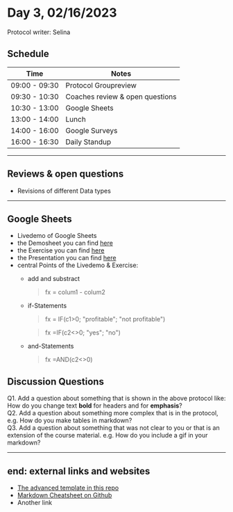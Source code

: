 # Day 3, 02/16/2023
Protocol writer: Selina

## __Schedule__ 
|Time|Notes|
|---|---|
|09:00 - 09:30|Protocol Groupreview|
|09:30 - 10:30|Coaches review & open questions|
|10:30 - 13:00|Google Sheets| 
|13:00 - 14:00|Lunch|   
|14:00 - 16:00|Google Surveys| 
|16:00 - 16:30|Daily Standup|

---

## Reviews & open questions
* Revisions of different Data types

---

## Google Sheets
* Livedemo of Google Sheets
* the Demosheet you can find [here](https://docs.google.com/spreadsheets/d/1kfnd1jlo0YmW8mVQPklunWny4QKNpmzn/edit#gid=334765052) 
* the Exercise you can find [here](https://docs.google.com/document/d/1zsOzKMLWnmm6t4gVf-SEADPTwmfkmBYQ6dI7Xfk5e2M/edit)
* the Presentation you can find [here](https://drive.google.com/drive/folders/1LhGGDjBChaDBS8rpO8QJULDWNlw5ICk-)
* central Points of the Livedemo & Exercise: 
  - add and substract
    > fx = colum1 - colum2
  
  - if-Statements 
    > fx = IF(c1>0; "profitable"; "not profitable")
  
    > fx =IF(c2<>0; "yes"; "no")
  
  - and-Statements
    > fx =AND(c2<>0)

## __Discussion Questions__

Q1. Add a question about something that is shown in the above protocol like: How do you change text **bold** for headers and for **emphasis**?  
Q2. Add a question about something more complex that is in the protocol, e.g. How do you make tables in markdown?  
Q3. Add a question about something that was not clear to you or that is an extension of the course material. e.g. How do you include a gif in your markdown?  

---

## __end: external links and websites__ 
* [The advanced template in this repo](https://github.com/neuefische/da-daily-protocol/blob/main/advanced_version.md) 
* [Markdown Cheatsheet on Github](https://github.com/adam-p/markdown-here/wiki/Markdown-Cheatsheet) 
* Another link
